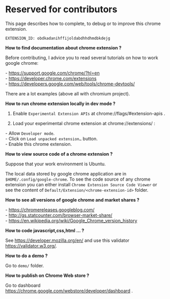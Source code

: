 # Reserved for contributors

This page describes how to complete, to debug or to improve this chrome extension.  

~~~
EXTENSION_ID: obdkadanihffijoldabdhhdhmdbkdejg
~~~

**How to find documentation about chrome extension ?**

Before contributing, I advice you to read several tutorials on how to work google chrome:  

\- https://support.google.com/chrome/?hl=en  
\- https://developer.chrome.com/extensions  
\- https://developers.google.com/web/tools/chrome-devtools/ 

There are a lot examples (above all with chromium project). 
 
**How to run chrome extension locally in dev mode ?**  

1) Enable `Experimental Extension APIs` at chrome://flags/#extension-apis .

2) Load your experimental chrome extension at chrome://extensions/ :
  
\- Allow `Developer mode`.  
\- Click on `Load unpacked extension…` button.  
\- Enable this chrome extension.  

**How to view source code of a chrome extension ?**  

Suppose that your work environment is Ubuntu.  

The local data stored by google chrome application are in `$HOME/.config/google-chrome`. To see the code source of any chrome extension you can either install `Chrome Extension Source Code Viewer` or see the content of `Default/Extension/<chrome-extension-id>` folder. 

**How to see all versions of google chrome and market shares ?**

\- https://chromereleases.googleblog.com/  
\- http://gs.statcounter.com/browser-market-share/  
\- https://en.wikipedia.org/wiki/Google_Chrome_version_history  

**How to code javascript,css,html ... ?**

See https://developer.mozilla.org/en/ and use this validator https://validator.w3.org/.

**How to do a demo ?**

Go to `demo/` folder.

**How to publish on Chrome Web store ?**

Go to dashboard https://chrome.google.com/webstore/developer/dashboard .
